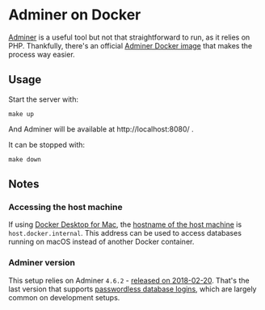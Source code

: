 Adminer on Docker
=================

[Adminer][adminer] is a useful tool but not that straightforward to run, as it relies on PHP. Thankfully, there's an official [Adminer Docker image][adminer-docker] that makes the process way easier.

## Usage

Start the server with:

    make up

And Adminer will be available at http://localhost:8080/ .

It can be stopped with:

    make down

## Notes

### Accessing the host machine

If using [Docker Desktop for Mac][docker-mac], the [hostname of the host machine][mac-host] is `host.docker.internal`. This address can be used to access databases running on macOS instead of another Docker container.


### Adminer version

This setup relies on Adminer `4.6.2` - [released on 2018-02-20][adminer-462]. That's the last version that supports [passwordless database logins][adminer-password], which are largely common on development setups.


[adminer-462]: https://github.com/vrana/adminer/tree/v4.6.2
[adminer-docker]: https://hub.docker.com/_/adminer/
[adminer-password]: https://www.adminer.org/en/password/
[adminer]: https://www.adminer.org/
[docker-mac]: https://www.docker.com/products/docker-desktop
[mac-host]: https://docs.docker.com/docker-for-mac/networking/#use-cases-and-workarounds
